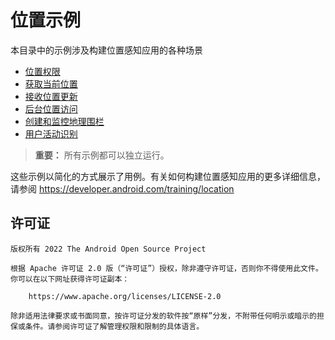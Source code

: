 # 位置示例

本目录中的示例涉及构建位置感知应用的各种场景
- [位置权限](src/main/java/com/example/platform/location/permission/LocationPermissionsScreen.kt)
- [获取当前位置](src/main/java/com/example/platform/location/currentLocation/CurrentLocationScreen.kt)
- [接收位置更新](src/main/java/com/example/platform/location/locationupdates/LocationUpdatesScreen.kt)
- [后台位置访问](src/main/java/com/example/platform/location/bglocationaccess/BgLocationAccessScreen.kt)
- [创建和监控地理围栏](src/main/java/com/example/platform/location/geofencing/GeofencingScreen.kt)
- [用户活动识别](src/main/java/com/example/platform/location/useractivityrecog/UserActivityRecognitionScreen.kt)

> **重要：** 所有示例都可以独立运行。

这些示例以简化的方式展示了用例。有关如何构建位置感知应用的更多详细信息，请参阅 https://developer.android.com/training/location

## 许可证

```
版权所有 2022 The Android Open Source Project
 
根据 Apache 许可证 2.0 版（“许可证”）授权，除非遵守许可证，否则你不得使用此文件。你可以在以下网址获得许可证副本：

    https://www.apache.org/licenses/LICENSE-2.0

除非适用法律要求或书面同意，按许可证分发的软件按“原样”分发，不附带任何明示或暗示的担保或条件。请参阅许可证了解管理权限和限制的具体语言。
```